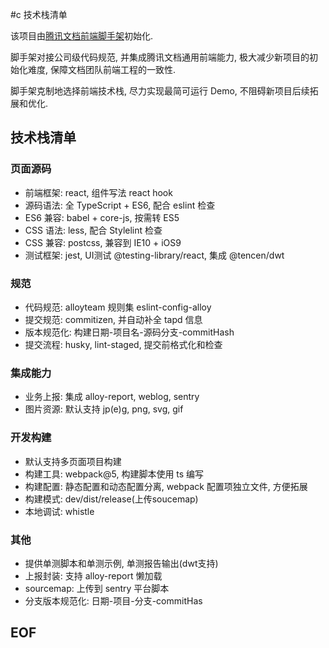 #c 技术栈清单

该项目由[腾讯文档前端脚手架](https://git.code.oa.com/alloyteam/template)初始化.

脚手架对接公司级代码规范, 并集成腾讯文档通用前端能力, 极大减少新项目的初始化难度, 保障文档团队前端工程的一致性.

脚手架克制地选择前端技术栈, 尽力实现最简可运行 Demo, 不阻碍新项目后续拓展和优化.

## 技术栈清单
### 页面源码
* 前端框架: react, 组件写法 react hook
* 源码语法: 全 TypeScript + ES6, 配合 eslint 检查
* ES6 兼容: babel + core-js, 按需转 ES5
* CSS 语法: less, 配合 Stylelint 检查
* CSS 兼容: postcss, 兼容到 IE10 + iOS9
* 测试框架: jest, UI测试 @testing-library/react, 集成 @tencen/dwt

### 规范
* 代码规范: alloyteam 规则集 eslint-config-alloy
* 提交规范: commitizen, 并自动补全 tapd 信息
* 版本规范化: 构建日期-项目名-源码分支-commitHash
* 提交流程: husky, lint-staged, 提交前格式化和检查

### 集成能力
* 业务上报: 集成 alloy-report, weblog, sentry
* 图片资源: 默认支持 jp(e)g, png, svg, gif

### 开发构建
* 默认支持多页面项目构建
* 构建工具: webpack@5, 构建脚本使用 ts 编写
* 构建配置: 静态配置和动态配置分离, webpack 配置项独立文件, 方便拓展
* 构建模式: dev/dist/release(上传soucemap)
* 本地调试: whistle

### 其他
* 提供单测脚本和单测示例, 单测报告输出(dwt支持)
* 上报封装: 支持 alloy-report 懒加载
* sourcemap: 上传到 sentry 平台脚本
* 分支版本规范化: 日期-项目-分支-commitHas
## EOF
